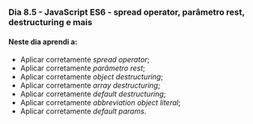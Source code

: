 ### Dia 8.5 - JavaScript ES6 - spread operator, parâmetro rest, destructuring e mais

#### Neste dia aprendi a:

- Aplicar corretamente _spread operator_;
- Aplicar corretamente _parâmetro rest_;
- Aplicar corretamente _object destructuring_;
- Aplicar corretamente _array destructuring_;
- Aplicar corretamente _default destructuring_;
- Aplicar corretamente _abbreviation object literal_;
- Aplicar corretamente _default params_.